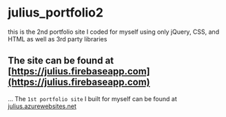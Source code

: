 # julius_portfolio2
this is the 2nd portfolio site I coded for myself using only jQuery, CSS, and HTML as well as 3rd party libraries

## The site can be found at [https://julius.firebaseapp.com](https://julius.firebaseapp.com)

... The `1st portfolio site` I built for myself can be found at [julius.azurewebsites.net](http://julius.azurewebsites.net/)
